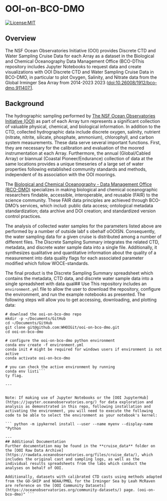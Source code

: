 OOI-on-BCO-DMO
==============================
[![License:MIT](https://img.shields.io/badge/License-MIT-lightgray.svg?style=flt-square)](https://opensource.org/licenses/MIT)

## Overview
The NSF Ocean Observatories Initiative (OOI) provides Discrete CTD and Water Sampling Cruise Data for each Array as a dataset in the Biological and Chemical Oceanography Data Management Office (BCO-DThis repository includes Jupyter Notebooks to request data and create visualizations with OOI Discrete CTD and Water Sampling Cruise Data in BCO-DMO, in particular to plot Oxygen, Salinity, and Nitrate data from the Global Irminger Sea Array from 2014-2023 2023 ([doi:10.26008/1912/bco-dmo.911407.1](https://www.bco-dmo.org/dataset/91DMO).


## Background
The hydrographic sampling performed by [The NSF Ocean Observatories Initiative (OOI)](https://oceanobservatories.org/) as part of each Array turn represents a significant collection of valuable physical, chemical, and biological information. In addition to the CTD, collected hydrographic data include discrete oxygen, salinity, nutrient (nitrate, nitrite, silicate, phosphate, ammonium), chlorophyll, and carbon system measurements. These data serve several important functions. First, they are necessary for the calibration and evaluation of the moored instrumentation at each Array. Furthermore, the annual (Global/Cabled Array) or biannual (Coastal Pioneer/Endurance) collection of data at the same locations provides a unique timeseries of a large set of water properties following established community standards and methods, independent of its association with the OOI moorings.

The [Biological and Chemical Oceanography - Data Management Office (BCO-DMO)](https://www.bco-dmo.org/) specializes in making biological and chemical oceanographic researchers findable, accessible, interoperable, and reusable (FAIR) to the science community. These FAIR data principles are achieved through BCO-DMO’s services, which includ: public data access; ontological metadata standardization; data archive and DOI creation; and standardized version control practices.

The analysis of collected water samples for the parameters listed above are performed by a number of outside labf s obehalf oOOISN. Consequently, the water sampling data for a given cruise is distributed among a number of different files. The Discrete Sampling Summary integrates the related CTD, metadata, and discrete water sample data into a single file. Additionally, it synthesizes qualitative and quantitative information about the quality of a measurement into data quality flags for each associated parameter modified which follow WOCE-standards.
 
The final product is the Discrete Sampling Summary spreadsheet which contains the metadata, CTD data, and discrete water sample data into a single spreadsheet with data qual## Use
This repository includes an ```environment.yml``` file to allow the user to download the repository, configure the environment, and run the example notebooks as presented. The following steps will allow you to get accessing, downloading, and plotting data: 

```
# download the ooi-on-bco-dmo repo
mkdir -p ~/Documents/GitHub
cd ~/Documents/GitHub
git clone git@github.com:WHOIGit/ooi-on-bco-dmo.git
cd ooi-on-bco-dmo

# configure the ooi-on-bco-dmo python environment
conda env create -f environment.yml
conda init # might be required for windows users if environment is not active
conda activate ooi-on-bco-dmo

# you can check the active environment by running
conda env listi```
ty flag.

---


Note: If making use of Jupyter Notebooks or the [OOI JupyterHub](https://jupyter.oceanobservatories.org/) for data exploration and analysis as demonstrated in this repo, following installation and activating the environment, you will need to execute the following code to be able to select the environment as your notebook's kernel:

``` python -m ipykernel install --user --name myenv --display-name "Python

---
## Additional Documentation
Further documentation may be found in the **cruise_data** folder on the [OOI Raw Data Archive](https://rawdata.oceanobservatories.org/files/cruise_data/), which includes the original cast and sampling logs, as well as the individual results spreadsheets from the labs which conduct the analyses on behalf of OOI. 

Additionally, datasets with calibrated CTD casts using methods adapted from the GO-SHIP and NOAA/PMEL for the Irminger Sea by Leah McRaven are reference on the [OOI Community Datasets](https://oceanobservatories.org/community-datasets/) page. (ooi-on-bco-dmo)" ```
